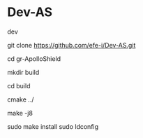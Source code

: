 # Dev-AS
dev


git clone https://github.com/efe-i/Dev-AS.git

cd gr-ApolloShield

mkdir build

cd build

cmake ../

make -j8

sudo make install
sudo ldconfig
